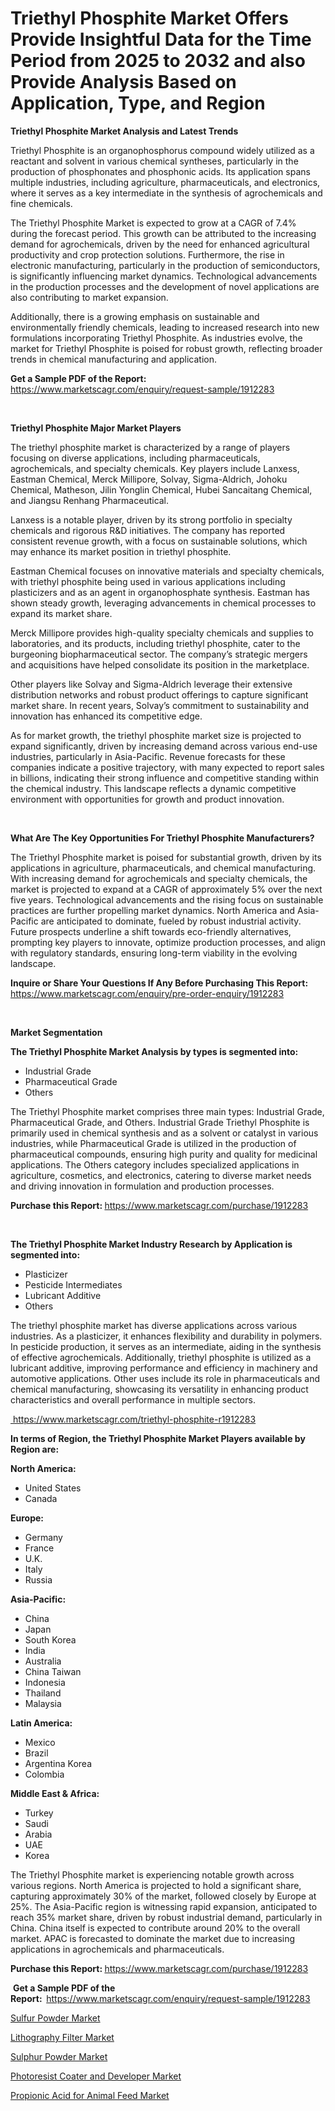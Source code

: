 <p><h1>Triethyl Phosphite Market Offers Provide Insightful Data for the Time Period from 2025 to 2032 and also Provide Analysis Based on Application, Type, and Region</h1></p><p><strong>Triethyl Phosphite Market Analysis and Latest Trends</strong></p>
<p><p>Triethyl Phosphite is an organophosphorus compound widely utilized as a reactant and solvent in various chemical syntheses, particularly in the production of phosphonates and phosphonic acids. Its application spans multiple industries, including agriculture, pharmaceuticals, and electronics, where it serves as a key intermediate in the synthesis of agrochemicals and fine chemicals.</p><p>The Triethyl Phosphite Market is expected to grow at a CAGR of 7.4% during the forecast period. This growth can be attributed to the increasing demand for agrochemicals, driven by the need for enhanced agricultural productivity and crop protection solutions. Furthermore, the rise in electronic manufacturing, particularly in the production of semiconductors, is significantly influencing market dynamics. Technological advancements in the production processes and the development of novel applications are also contributing to market expansion. </p><p>Additionally, there is a growing emphasis on sustainable and environmentally friendly chemicals, leading to increased research into new formulations incorporating Triethyl Phosphite. As industries evolve, the market for Triethyl Phosphite is poised for robust growth, reflecting broader trends in chemical manufacturing and application.</p></p>
<p><strong>Get a Sample PDF of the Report:&nbsp;</strong> <a href="https://www.marketscagr.com/enquiry/request-sample/1912283?utm_campaign=2180&utm_medium=2&utm_source=Github&utm_content=ia&utm_term=30012025&utm_id=triethyl-phosphite">https://www.marketscagr.com/enquiry/request-sample/1912283</a></p>
<p>&nbsp;</p>
<p><strong>Triethyl Phosphite Major Market Players</strong></p>
<p><p>The triethyl phosphite market is characterized by a range of players focusing on diverse applications, including pharmaceuticals, agrochemicals, and specialty chemicals. Key players include Lanxess, Eastman Chemical, Merck Millipore, Solvay, Sigma-Aldrich, Johoku Chemical, Matheson, Jilin Yonglin Chemical, Hubei Sancaitang Chemical, and Jiangsu Renhang Pharmaceutical.</p><p>Lanxess is a notable player, driven by its strong portfolio in specialty chemicals and rigorous R&D initiatives. The company has reported consistent revenue growth, with a focus on sustainable solutions, which may enhance its market position in triethyl phosphite.</p><p>Eastman Chemical focuses on innovative materials and specialty chemicals, with triethyl phosphite being used in various applications including plasticizers and as an agent in organophosphate synthesis. Eastman has shown steady growth, leveraging advancements in chemical processes to expand its market share.</p><p>Merck Millipore provides high-quality specialty chemicals and supplies to laboratories, and its products, including triethyl phosphite, cater to the burgeoning biopharmaceutical sector. The company’s strategic mergers and acquisitions have helped consolidate its position in the marketplace.</p><p>Other players like Solvay and Sigma-Aldrich leverage their extensive distribution networks and robust product offerings to capture significant market share. In recent years, Solvay’s commitment to sustainability and innovation has enhanced its competitive edge.</p><p>As for market growth, the triethyl phosphite market size is projected to expand significantly, driven by increasing demand across various end-use industries, particularly in Asia-Pacific. Revenue forecasts for these companies indicate a positive trajectory, with many expected to report sales in billions, indicating their strong influence and competitive standing within the chemical industry. This landscape reflects a dynamic competitive environment with opportunities for growth and product innovation.</p></p>
<p>&nbsp;</p>
<p><strong>What Are The Key Opportunities For Triethyl Phosphite Manufacturers?</strong></p>
<p><p>The Triethyl Phosphite market is poised for substantial growth, driven by its applications in agriculture, pharmaceuticals, and chemical manufacturing. With increasing demand for agrochemicals and specialty chemicals, the market is projected to expand at a CAGR of approximately 5% over the next five years. Technological advancements and the rising focus on sustainable practices are further propelling market dynamics. North America and Asia-Pacific are anticipated to dominate, fueled by robust industrial activity. Future prospects underline a shift towards eco-friendly alternatives, prompting key players to innovate, optimize production processes, and align with regulatory standards, ensuring long-term viability in the evolving landscape.</p></p>
<p><strong>Inquire or Share Your Questions If Any Before Purchasing This Report:</strong> <a href="https://www.marketscagr.com/enquiry/pre-order-enquiry/1912283?utm_campaign=2180&utm_medium=2&utm_source=Github&utm_content=ia&utm_term=30012025&utm_id=triethyl-phosphite">https://www.marketscagr.com/enquiry/pre-order-enquiry/1912283</a></p>
<p>&nbsp;</p>
<p><strong>Market Segmentation</strong></p>
<p><strong>The Triethyl Phosphite Market Analysis by types is segmented into:</strong></p>
<p><ul><li>Industrial Grade</li><li>Pharmaceutical Grade</li><li>Others</li></ul></p>
<p><p>The Triethyl Phosphite market comprises three main types: Industrial Grade, Pharmaceutical Grade, and Others. Industrial Grade Triethyl Phosphite is primarily used in chemical synthesis and as a solvent or catalyst in various industries, while Pharmaceutical Grade is utilized in the production of pharmaceutical compounds, ensuring high purity and quality for medicinal applications. The Others category includes specialized applications in agriculture, cosmetics, and electronics, catering to diverse market needs and driving innovation in formulation and production processes.</p></p>
<p><strong>Purchase this Report:&nbsp;</strong><a href="https://www.marketscagr.com/purchase/1912283?utm_campaign=2180&utm_medium=2&utm_source=Github&utm_content=ia&utm_term=30012025&utm_id=triethyl-phosphite">https://www.marketscagr.com/purchase/1912283</a></p>
<p>&nbsp;</p>
<p><strong>The Triethyl Phosphite Market Industry Research by Application is segmented into:</strong></p>
<p><ul><li>Plasticizer</li><li>Pesticide Intermediates</li><li>Lubricant Additive</li><li>Others</li></ul></p>
<p><p>The triethyl phosphite market has diverse applications across various industries. As a plasticizer, it enhances flexibility and durability in polymers. In pesticide production, it serves as an intermediate, aiding in the synthesis of effective agrochemicals. Additionally, triethyl phosphite is utilized as a lubricant additive, improving performance and efficiency in machinery and automotive applications. Other uses include its role in pharmaceuticals and chemical manufacturing, showcasing its versatility in enhancing product characteristics and overall performance in multiple sectors.</p></p>
<p><a href="https://www.marketscagr.com/triethyl-phosphite-r1912283?utm_campaign=2180&utm_medium=2&utm_source=Github&utm_content=ia&utm_term=30012025&utm_id=triethyl-phosphite">&nbsp;https://www.marketscagr.com/triethyl-phosphite-r1912283</a></p>
<p><strong>In terms of Region, the Triethyl Phosphite Market Players available by Region are:</strong></p>
<p>
    <p> <strong> North America: </strong>
        <ul>
            <li>United States</li>
            <li>Canada</li>
        </ul>
        </p> 
    <p> <strong> Europe: </strong>
        <ul>
            <li>Germany</li>
            <li>France</li>
            <li>U.K.</li>
            <li>Italy</li>
            <li>Russia</li>
        </ul>
        </p> 
    <p> <strong> Asia-Pacific: </strong>
        <ul>
            <li>China</li>
            <li>Japan</li>
            <li>South Korea</li>
            <li>India</li>
            <li>Australia</li>
            <li>China Taiwan</li>
            <li>Indonesia</li>
            <li>Thailand</li>
            <li>Malaysia</li>
        </ul>
        </p> 
    <p> <strong> Latin America: </strong>
        <ul>
            <li>Mexico</li>
            <li>Brazil</li>
            <li>Argentina Korea</li>
            <li>Colombia</li>
        </ul>
        </p> 
    <p> <strong> Middle East & Africa: </strong>
        <ul>
            <li>Turkey</li>
            <li>Saudi</li>
            <li>Arabia</li>
            <li>UAE</li>
            <li>Korea</li>
        </ul>
    </p>
    </p>
<p><p>The Triethyl Phosphite market is experiencing notable growth across various regions. North America is projected to hold a significant share, capturing approximately 30% of the market, followed closely by Europe at 25%. The Asia-Pacific region is witnessing rapid expansion, anticipated to reach 35% market share, driven by robust industrial demand, particularly in China. China itself is expected to contribute around 20% to the overall market. APAC is forecasted to dominate the market due to increasing applications in agrochemicals and pharmaceuticals.</p></p>
<p><strong>Purchase this Report: </strong><a href="https://www.marketscagr.com/purchase/1912283?utm_campaign=2180&utm_medium=2&utm_source=Github&utm_content=ia&utm_term=30012025&utm_id=triethyl-phosphite">https://www.marketscagr.com/purchase/1912283</a></p>
<p>&nbsp;<strong>Get a Sample PDF of the Report:&nbsp;&nbsp;</strong><a href="https://www.marketscagr.com/enquiry/request-sample/1912283?utm_campaign=2180&utm_medium=2&utm_source=Github&utm_content=ia&utm_term=30012025&utm_id=triethyl-phosphite">https://www.marketscagr.com/enquiry/request-sample/1912283</a></p>
<p><strong></strong></p>
<p><p><a href="https://github.com/briandahm87/Market-Research-Report-List-1/blob/main/sulfur-powder-market.md?utm_campaign=2180&utm_medium=2&utm_source=Github&utm_content=ia&utm_term=30012025&utm_id=triethyl-phosphite">Sulfur Powder Market</a></p><p><a href="https://www.linkedin.com/pulse/lithography-filter-market-trend-analysis-forecasts-rapid-ogscf?utm_campaign=2180&utm_medium=2&utm_source=Github&utm_content=ia&utm_term=30012025&utm_id=triethyl-phosphite">Lithography Filter Market</a></p><p><a href="https://github.com/popupioo/Market-Research-Report-List-1/blob/main/sulphur-powder-market.md?utm_campaign=2180&utm_medium=2&utm_source=Github&utm_content=ia&utm_term=30012025&utm_id=triethyl-phosphite">Sulphur Powder Market</a></p><p><a href="https://www.linkedin.com/pulse/in-depth-understanding-photoresist-coater-developer-market-egqpe?utm_campaign=2180&utm_medium=2&utm_source=Github&utm_content=ia&utm_term=30012025&utm_id=triethyl-phosphite">Photoresist Coater and Developer Market</a></p><p><a href="https://www.linkedin.com/pulse/analyzing-propionic-acid-animal-feed-markets-size-share-kaize?utm_campaign=2180&utm_medium=2&utm_source=Github&utm_content=ia&utm_term=30012025&utm_id=triethyl-phosphite">Propionic Acid for Animal Feed Market</a></p></p>